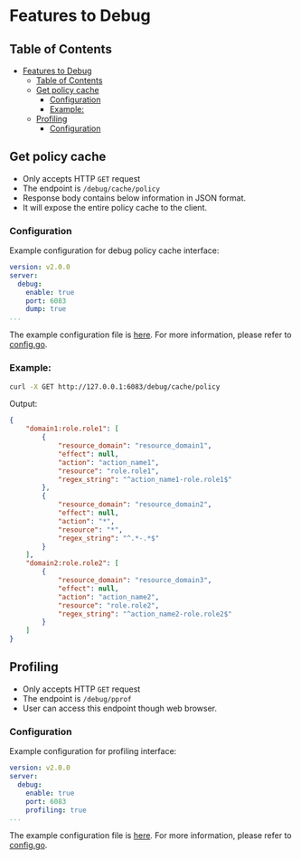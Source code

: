 # Features to Debug

<a id="markdown-table-of-contents" name="table-of-contents"></a>
## Table of Contents

<!-- TOC depthFrom:2 -->

- [Features to Debug](#features-to-debug)
    - [Table of Contents](#table-of-contents)
    - [Get policy cache](#get-policy-cache)
        - [Configuration](#configuration)
        - [Example:](#example)
    - [Profiling](#profiling)
        - [Configuration](#configuration-1)

<!-- /TOC -->

<a id="markdown-get-policy-cache" name="get-policy-cache"></a>
## Get policy cache

- Only accepts HTTP `GET` request
- The endpoint is `/debug/cache/policy`
- Response body contains below information in JSON format.
- It will expose the entire policy cache to the client.

<a id="markdown-configuration" name="configuration"></a>
### Configuration

Example configuration for debug policy cache interface:

```yaml
version: v2.0.0
server:
  debug:
    enable: true
    port: 6083
    dump: true
...
```

The example configuration file is [here](../test/data/example_config.yaml). For more information, please refer to [config.go](../config/config.go).

<a id="markdown-example" name="example"></a>
### Example:

```bash
curl -X GET http://127.0.0.1:6083/debug/cache/policy
```

Output:

```json
{
    "domain1:role.role1": [
        {
            "resource_domain": "resource_domain1",
            "effect": null,
            "action": "action_name1",
            "resource": "role.role1",
            "regex_string": "^action_name1-role.role1$"
        },
        {
            "resource_domain": "resource_domain2",
            "effect": null,
            "action": "*",
            "resource": "*",
            "regex_string": "^.*-.*$"
        }
    ],
    "domain2:role.role2": [
        {
            "resource_domain": "resource_domain3",
            "effect": null,
            "action": "action_name2",
            "resource": "role.role2",
            "regex_string": "^action_name2-role.role2$"
        }
    ]
}
```

<a id="markdown-profiling" name="profiling"></a>
## Profiling

- Only accepts HTTP `GET` request
- The endpoint is `/debug/pprof`
- User can access this endpoint though web browser.

<a id="markdown-configuration-1" name="configuration-1"></a>
### Configuration

Example configuration for profiling interface:

```yaml
version: v2.0.0
server:
  debug:
    enable: true
    port: 6083
    profiling: true
...
```

The example configuration file is [here](../test/data/example_config.yaml). For more information, please refer to [config.go](../config/config.go).
